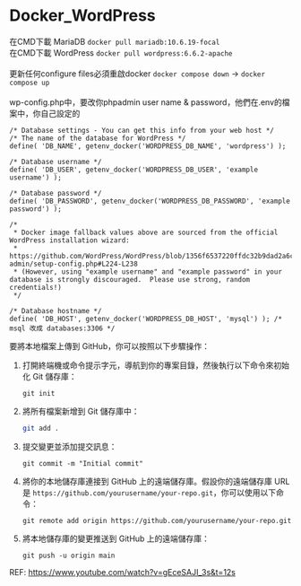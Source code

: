 # Docker_WordPress

在CMD下載 MariaDB `docker pull mariadb:10.6.19-focal` 
<br>
在CMD下載 WordPress `docker pull wordpress:6.6.2-apache`
<br><br>
更新任何configure files必須重啟docker `docker compose down` -> `docker compose up`
<br><br>
wp-config.php中，要改你phpadmin user name & password，他們在.env的檔案中，你自己設定的
```
/* Database settings - You can get this info from your web host */
/* The name of the database for WordPress */
define( 'DB_NAME', getenv_docker('WORDPRESS_DB_NAME', 'wordpress') );

/* Database username */
define( 'DB_USER', getenv_docker('WORDPRESS_DB_USER', 'example username') );

/* Database password */
define( 'DB_PASSWORD', getenv_docker('WORDPRESS_DB_PASSWORD', 'example password') );

/*
 * Docker image fallback values above are sourced from the official WordPress installation wizard:
 * https://github.com/WordPress/WordPress/blob/1356f6537220ffdc32b9dad2a6cdbe2d010b7a88/wp-admin/setup-config.php#L224-L238
 * (However, using "example username" and "example password" in your database is strongly discouraged.  Please use strong, random credentials!)
 */

/* Database hostname */
define( 'DB_HOST', getenv_docker('WORDPRESS_DB_HOST', 'mysql') ); /* msql 改成 databases:3306 */

```

要將本地檔案上傳到 GitHub，你可以按照以下步驟操作：

1. 打開終端機或命令提示字元，導航到你的專案目錄，然後執行以下命令來初始化 Git 儲存庫：
     ```
     git init
     ```

2. 將所有檔案新增到 Git 儲存庫中：
     ```bash
     git add .
     ```

3. 提交變更並添加提交訊息：
     ```
     git commit -m "Initial commit"
     ```

4. 將你的本地儲存庫連接到 GitHub 上的遠端儲存庫。假設你的遠端儲存庫 URL 是 `https://github.com/yourusername/your-repo.git`，你可以使用以下命令：
     ```
     git remote add origin https://github.com/yourusername/your-repo.git
     ```

5. 將本地儲存庫的變更推送到 GitHub 上的遠端儲存庫：
     ```
     git push -u origin main
     ```

REF: https://www.youtube.com/watch?v=gEceSAJI_3s&t=12s
